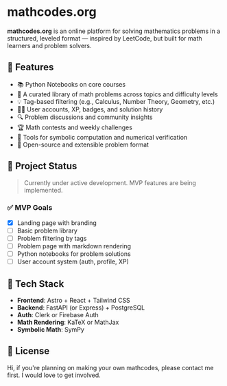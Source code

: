 # mathcodes.org

**mathcodes.org** is an online platform for solving mathematics problems in a structured, leveled format — inspired by LeetCode, but built for math learners and problem solvers.

## 🌟 Features

- 📚 Python Notebooks on core courses 
- 🧠 A curated library of math problems across topics and difficulty levels
- 💡 Tag-based filtering (e.g., Calculus, Number Theory, Geometry, etc.)
- 🧑‍🎓 User accounts, XP, badges, and solution history
- 🔍 Problem discussions and community insights
- 🏆 Math contests and weekly challenges
- 🧰 Tools for symbolic computation and numerical verification
- 🧵 Open-source and extensible problem format


## 🚧 Project Status

> Currently under active development. MVP features are being implemented.

### ✅ MVP Goals

- [x] Landing page with branding
- [ ] Basic problem library
- [ ] Problem filtering by tags
- [ ] Problem page with markdown rendering
- [ ] Python notebooks for problem solutions
- [ ] User account system (auth, profile, XP)

## 🧱 Tech Stack

- **Frontend**: Astro + React + Tailwind CSS
- **Backend**: FastAPI (or Express) + PostgreSQL
- **Auth**: Clerk or Firebase Auth
- **Math Rendering**: KaTeX or MathJax
- **Symbolic Math**: SymPy

## 📜 License

Hi, if you're planning on making your own mathcodes, please contact me first. I would love to get involved. 

